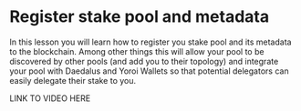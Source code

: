# Register stake pool and metadata

In this lesson you will learn how to register you stake pool and its metadata to the blockchain. Among other things this will allow your pool to be discovered by other pools \(and add you to their topology\) and integrate your pool with Daedalus and Yoroi Wallets so that potential delegators can easily delegate their stake to you. 

LINK TO VIDEO HERE



